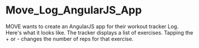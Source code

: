 # Move_Log_AngularJS_App
MOVE wants to create an AngularJS app for their workout tracker Log. Here's what it looks like. The tracker displays a list of exercises. Tapping the + or - changes the number of reps for that exercise.
